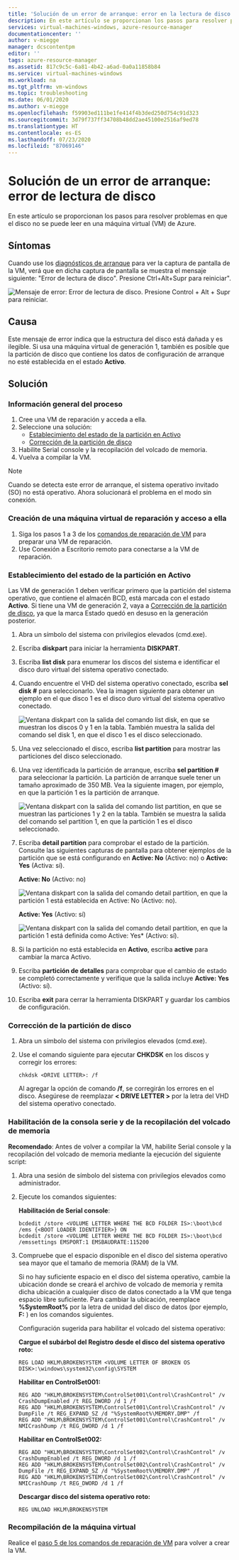 ```yaml
---
title: 'Solución de un error de arranque: error en la lectura de disco'
description: En este artículo se proporcionan los pasos para resolver problemas en que el disco no se puede leer en una VM de Azure.
services: virtual-machines-windows, azure-resource-manager
documentationcenter: ''
author: v-miegge
manager: dcscontentpm
editor: ''
tags: azure-resource-manager
ms.assetid: 817c9c5c-6a81-4b42-a6ad-0a0a11858b84
ms.service: virtual-machines-windows
ms.workload: na
ms.tgt_pltfrm: vm-windows
ms.topic: troubleshooting
ms.date: 06/01/2020
ms.author: v-miegge
ms.openlocfilehash: f59903ed111be1fe414f4b3ded250d754c91d323
ms.sourcegitcommit: 3d79f737ff34708b48dd2ae45100e2516af9ed78
ms.translationtype: HT
ms.contentlocale: es-ES
ms.lasthandoff: 07/23/2020
ms.locfileid: "87069146"
---
```

# <a name="troubleshoot-boot-error---disk-read-error-occurred"></a>Solución de un error de arranque: error de lectura de disco

En este artículo se proporcionan los pasos para resolver problemas en que el disco no se puede leer en una máquina virtual (VM) de Azure.

## <a name="symptoms"></a>Síntomas

Cuando use los [diagnósticos de arranque](./boot-diagnostics.md) para ver la captura de pantalla de la VM, verá que en dicha captura de pantalla se muestra el mensaje siguiente: "Error de lectura de disco". Presione Ctrl+Alt+Supr para reiniciar".

   ![Mensaje de error: Error de lectura de disco. Presione Control + Alt + Supr para reiniciar.](./media/disk-read-error-occurred/1.png)

## <a name="cause"></a>Causa

Este mensaje de error indica que la estructura del disco está dañada y es ilegible. Si usa una máquina virtual de generación 1, también es posible que la partición de disco que contiene los datos de configuración de arranque no esté establecida en el estado **Activo**.

## <a name="solution"></a>Solución

### <a name="process-overview"></a>Información general del proceso

1. Cree una VM de reparación y acceda a ella.
1. Seleccione una solución:
   - [Establecimiento del estado de la partición en Activo](#set-partition-status-to-active)
   - [Corrección de la partición de disco](#fix-the-disk-partition)
1. Habilite Serial console y la recopilación del volcado de memoria.
1. Vuelva a compilar la VM.

> [!NOTE]
> Cuando se detecta este error de arranque, el sistema operativo invitado (SO) no está operativo. Ahora solucionará el problema en el modo sin conexión.

### <a name="create-and-access-a-repair-vm"></a>Creación de una máquina virtual de reparación y acceso a ella

1. Siga los pasos 1 a 3 de los [comandos de reparación de VM](./repair-windows-vm-using-azure-virtual-machine-repair-commands.md) para preparar una VM de reparación.
1. Use Conexión a Escritorio remoto para conectarse a la VM de reparación.

### <a name="set-partition-status-to-active"></a>Establecimiento del estado de la partición en Activo

Las VM de generación 1 deben verificar primero que la partición del sistema operativo, que contiene el almacén BCD, está marcada con el estado **Activo**. Si tiene una VM de generación 2, vaya a [Corrección de la partición de disco](#fix-the-disk-partition), ya que la marca Estado quedó en desuso en la generación posterior.

1. Abra un símbolo del sistema con privilegios elevados (cmd.exe).
1. Escriba **diskpart** para iniciar la herramienta **DISKPART**.
1. Escriba **list disk** para enumerar los discos del sistema e identificar el disco duro virtual del sistema operativo conectado.
1. Cuando encuentre el VHD del sistema operativo conectado, escriba **sel disk #** para seleccionarlo. Vea la imagen siguiente para obtener un ejemplo en el que disco 1 es el disco duro virtual del sistema operativo conectado.

   ![Ventana diskpart con la salida del comando **list disk**, en que se muestran los discos 0 y 1 en la tabla. También muestra la salida del comando **sel disk 1**, en que el disco 1 es el disco seleccionado.](./media/disk-read-error-occurred/2.png)

1. Una vez seleccionado el disco, escriba **list partition** para mostrar las particiones del disco seleccionado.
1. Una vez identificada la partición de arranque, escriba **sel partition #** para seleccionar la partición. La partición de arranque suele tener un tamaño aproximado de 350 MB.  Vea la siguiente imagen, por ejemplo, en que la partición 1 es la partición de arranque.

   ![Ventana diskpart con la salida del comando **list partition**, en que se muestran las particiones 1 y 2 en la tabla. También se muestra la salida del comando *sel partition 1*, en que la partición 1 es el disco seleccionado.](./media/disk-read-error-occurred/3.png)

1. Escriba **detail partition** para comprobar el estado de la partición. Consulte las siguientes capturas de pantalla para obtener ejemplos de la partición que se está configurando en **Active: No** (Activo: no) o **Activo: Yes** (Activa: sí).

   **Active: No** (Activo: no)

   ![Ventana diskpart con la salida del comando **detail partition**, en que la partición 1 está establecida en **Active: No** (Activo: no).](./media/disk-read-error-occurred/4.png)

   **Active: Yes** (Activo: sí)

   ![Ventana diskpart con la salida del comando *detail partition*, en que la partición 1 está definida como *Active: Yes** (Activo: sí).](./media/disk-read-error-occurred/5.png)

1. Si la partición no está establecida en **Activo**, escriba **active** para cambiar la marca Activo.
1. Escriba **partición de detalles** para comprobar que el cambio de estado se completó correctamente y verifique que la salida incluye **Active: Yes** (Activo: sí). 
1. Escriba **exit** para cerrar la herramienta DISKPART y guardar los cambios de configuración.

### <a name="fix-the-disk-partition"></a>Corrección de la partición de disco

1. Abra un símbolo del sistema con privilegios elevados (cmd.exe).
1. Use el comando siguiente para ejecutar **CHKDSK** en los discos y corregir los errores:

   `chkdsk <DRIVE LETTER>: /f`

   Al agregar la opción de comando **/f**, se corregirán los errores en el disco. Asegúrese de reemplazar **< DRIVE LETTER >** por la letra del VHD del sistema operativo conectado.

### <a name="enable-the-serial-console-and-memory-dump-collection"></a>Habilitación de la consola serie y de la recopilación del volcado de memoria

**Recomendado**: Antes de volver a compilar la VM, habilite Serial console y la recopilación del volcado de memoria mediante la ejecución del siguiente script:

1. Abra una sesión de símbolo del sistema con privilegios elevados como administrador.
1. Ejecute los comandos siguientes:

   **Habilitación de Serial console**:
   
   ```
   bcdedit /store <VOLUME LETTER WHERE THE BCD FOLDER IS>:\boot\bcd /ems {<BOOT LOADER IDENTIFIER>} ON 
   bcdedit /store <VOLUME LETTER WHERE THE BCD FOLDER IS>:\boot\bcd /emssettings EMSPORT:1 EMSBAUDRATE:115200
   ```

1. Compruebe que el espacio disponible en el disco del sistema operativo sea mayor que el tamaño de memoria (RAM) de la VM.

   Si no hay suficiente espacio en el disco del sistema operativo, cambie la ubicación donde se creará el archivo de volcado de memoria y remita dicha ubicación a cualquier disco de datos conectado a la VM que tenga espacio libre suficiente. Para cambiar la ubicación, reemplace **%SystemRoot%** por la letra de unidad del disco de datos (por ejemplo, **F:** ) en los comandos siguientes.

   Configuración sugerida para habilitar el volcado del sistema operativo:

   **Cargue el subárbol del Registro desde el disco del sistema operativo roto:**

   ```
   REG LOAD HKLM\BROKENSYSTEM <VOLUME LETTER OF BROKEN OS DISK>:\windows\system32\config\SYSTEM
   ```

   **Habilitar en ControlSet001:**

   ```
   REG ADD "HKLM\BROKENSYSTEM\ControlSet001\Control\CrashControl" /v CrashDumpEnabled /t REG_DWORD /d 1 /f 
   REG ADD "HKLM\BROKENSYSTEM\ControlSet001\Control\CrashControl" /v DumpFile /t REG_EXPAND_SZ /d "%SystemRoot%\MEMORY.DMP" /f 
   REG ADD "HKLM\BROKENSYSTEM\ControlSet001\Control\CrashControl" /v NMICrashDump /t REG_DWORD /d 1 /f 
   ```

   **Habilitar en ControlSet002:**

   ```
   REG ADD "HKLM\BROKENSYSTEM\ControlSet002\Control\CrashControl" /v CrashDumpEnabled /t REG_DWORD /d 1 /f 
   REG ADD "HKLM\BROKENSYSTEM\ControlSet002\Control\CrashControl" /v DumpFile /t REG_EXPAND_SZ /d "%SystemRoot%\MEMORY.DMP" /f 
   REG ADD "HKLM\BROKENSYSTEM\ControlSet002\Control\CrashControl" /v NMICrashDump /t REG_DWORD /d 1 /f 
   ```

   **Descargar disco del sistema operativo roto:**

   ```
   REG UNLOAD HKLM\BROKENSYSTEM
   ```
   
### <a name="rebuild-the-vm"></a>Recompilación de la máquina virtual

Realice el [paso 5 de los comandos de reparación de VM](./repair-windows-vm-using-azure-virtual-machine-repair-commands.md#repair-process-example) para volver a crear la VM.
